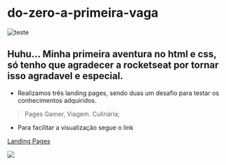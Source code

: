 # do-zero-a-primeira-vaga

![teste](https://user-images.githubusercontent.com/121250838/226923138-3d5472c7-6a40-4483-9f4f-65e53f22ec19.gif)
## Huhu... Minha primeira aventura no html e css, só tenho que agradecer a rocketseat por tornar isso agradavel e especial.

- Realizamos três landing pages, sendo duas um desafio para testar os conhecimentos adquiridos. 

> Pages Gamer, Viagem. Culinária;

* Para facilitar a visualização segue o link 

[Landing Pages](https://lucas-lcs.github.io/do-zero-a-primeira-vaga/)

![](https://user-images.githubusercontent.com/121250838/226925207-2259a5a3-27b7-40a7-a122-1dde7dec6bc5.gif)


 